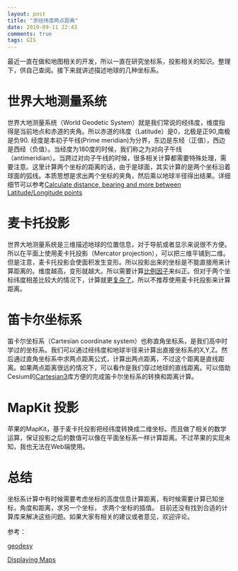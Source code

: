 ```yaml
---
layout: post
title: "求经纬度两点距离"
date: 2019-09-11 22:43
comments: true
tags: GIS
---
```


最近一直在做和地图相关的开发，所以一直在研究坐标系，投影相关的知识。整理下，供自己查阅。接下来就讲述描述地球的几种坐标系。


# 世界大地测量系统

世界大地测量系统（World Geodetic System）就是我们常说的经纬度，维度指得是当前地点和赤道的夹角。所以赤道的纬度（Latitude）是0，北极是正90,南极是负90.
经度是本初子午线(Prime meridian)为分界，东边是东经（正值），西边是西经（负值）。当经度为180度的时候，我们称之为对向子午线（antimeridian）。当跨过对向子午线的时候，很多相关计算都需要特殊处理，需要注意。这里计算两个坐标的距离的话，由于是球面，其实计算的是两个坐标沿着球面的弧线。本质思想是求出两个坐标的夹角，然后乘以地球半径得出结果。详细细节可以参考[Calculate distance, bearing and more between Latitude/Longitude points](http://www.movable-type.co.uk/scripts/latlong.html)

# 麦卡托投影

世界大地测量系统是三维描述地球的位置信息，对于导航或者显示来说很不方便。所以在平面上使用麦卡托投影（Mercator projection），可以把三维平铺到二维。但是注意，麦卡托投影会使面积发生变形。所以投影出来的坐标是不能直接用来计算距离的。维度越高，变形就越大。所以需要计算[比例因子](https://en.wikipedia.org/wiki/Mercator_projection#Scale_factor)来纠正。但对于两个坐标纬度相差比较大的情况下，计算就更[复杂了](https://gis.stackexchange.com/a/93335)。所以不推荐使用麦卡托投影来计算距离。

# 笛卡尔坐标系

笛卡尔坐标系（Cartesian coordinate system）也称直角坐标系，是我们高中时学过的坐标系。我们可以通过经纬度和地球半径来计算出直接坐标系的X,Y,Z。然后通过直角坐标系中求两点距离公式，计算出两点距离，不过这个距离是直线距离。如果两点距离很远的情况下，可以看作是我们穿过地球的直线距离。可以借助Cesium的[Cartesian3](https://cesiumjs.org/Cesium/Build/Documentation/Cartesian3.html)库方便的完成笛卡尔坐标系的转换和距离计算。


# MapKit 投影

苹果的MapKit，基于麦卡托投影把经纬度转换成二维坐标。而且做了相关的数学运算，保证投影之后的数值可以像在平面坐标系一样计算距离。不过苹果的实现未知，我也无法在Web端使用。

# 总结

坐标系计算中有时候需要考虑坐标的高度信息计算距离，有时候需要计算已知坐标，角度和距离，求另一个坐标， 求两个坐标的插值。 目前还没有找到合适的计算库来解决这些问题。如果大家有相关的建议或者意见，欢迎评论。

参考：

[geodesy](https://github.com/chrisveness/geodesy)

[Displaying Maps](https://developer.apple.com/library/archive/documentation/UserExperience/Conceptual/LocationAwarenessPG/MapKit/MapKit.html)
